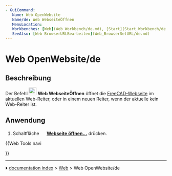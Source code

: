 ```yaml
---
- GuiCommand:
   Name: Web OpenWebsite
   Name/de: Web WebseiteÖffnen
   MenuLocation: 
   Workbenches: [Web](Web_Workbench/de.md), [Start](Start_Workbench/de.md)
   SeeAlso: [Web BrowserURLBearbeiten](Web_BrowserSetURL/de.md)
---
```


# Web OpenWebsite/de

## Beschreibung

Der Befehl <img alt="" src=images/Web_OpenWebsite.svg  style="width:24px;"> **Web WebseiteÖffnen** öffnet die [FreeCAD-Webseite](https://freecadweb.org) im aktuellen Web-Reiter, oder in einem neuen Reiter, wenn der aktuelle kein Web-Reiter ist.

## Anwendung

1.  Schaltfläche **<img src="images/Web_OpenWebsite.svg" width=16px> [Webseite öffnen...](Web_OpenWebsite/de.md)** drücken.





{{Web Tools navi

}}



---
⏵ [documentation index](../README.md) > [Web](Web_Workbench.md) > Web OpenWebsite/de
